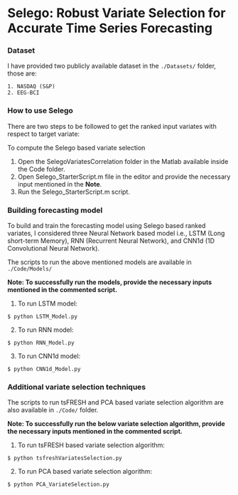 # Selego: Robust Variate Selection for Accurate Time Series Forecasting

### Dataset

I have provided two publicly available dataset in the ` ./Datasets/ ` folder, those are:

	1. NASDAQ (S&P)
	2. EEG-BCI

### How to use Selego

There are two steps to be followed to get the ranked input variates with respect to target variate:

To compute the Selego based variate selection
1. Open the SelegoVariatesCorrelation folder in the Matlab available inside the Code folder.
2. Open Selego_StarterScript.m file in the editor and provide the necessary input mentioned in the **Note**.
3. Run the Selego_StarterScript.m script.

	
### Building forecasting model

To build and train the forecasting model using Selego based ranked variates, I considered three Neural Network based model i.e., LSTM 
(Long short-term Memory), RNN (Recurrent Neural Network), and CNN1d (1D Convolutional Neural Network).

The scripts to run the above mentioned models are available in ` ./Code/Models/ `

**Note: To successfully run the models, provide the necessary inputs mentioned in the commented script.**

1. To run LSTM model:
```
$ python LSTM_Model.py
```

2. To run RNN model:
```
$ python RNN_Model.py
```

3. To run CNN1d model:
```
$ python CNN1d_Model.py
```

### Additional variate selection techniques

The scripts to run tsFRESH and PCA based variate selection algorithm are also available in ` ./Code/ ` folder.

**Note: To successfully run the below variate selection algorithm, provide the necessary inputs mentioned in the commented script.**

1. To run tsFRESH based variate selection algorithm:
```
$ python tsfreshVariatesSelection.py
```

2. To run PCA based variate selection algorithm:
```
$ python PCA_VariateSelection.py
```
